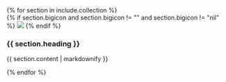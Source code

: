 <main class="bg-cover mt-24 transform-none md:skew-y-6" style="background-image: url({{ "/assets/images/background.png" | relative_url }})">
	<div class="max-w-4xl mx-auto bg-transparent transform-none md:-skew-y-6 shadow-inner shadow-white">
		{% for section in include.collection %}
			<section class=" py-6 last:pb-16 last:mb-4 bg-stone-50 odd:bg-stone-900 odd:text-stone-50 transform-none md:skew-y-6 even:shadow-inner even:shadow-stone-900"
			style="">
				<div class="p-16  transform-none md:-skew-y-6">
					{% if section.bigicon and section.bigicon != "" and section.bigicon != "nil" %}
						<img src="{{ section.bigicon }}"
							class="w-36 aspect-square {% cycle "float-left mr-4", "float-right ml-4" %}"
							/>
					{% endif %}
					<h3 class="text-xl text-center">{{ section.heading }}</h3>
					<p>{{ section.content | markdownify }}</p>
				</div>
			</section>
		{% endfor %} 
	</div>
</main>